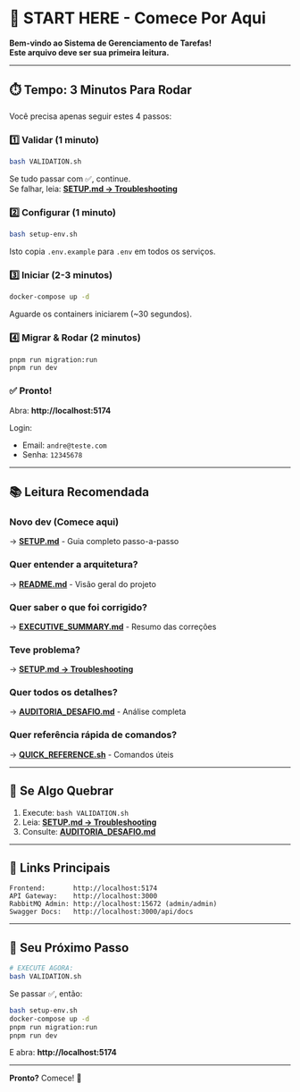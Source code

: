 # 🚀 START HERE - Comece Por Aqui

**Bem-vindo ao Sistema de Gerenciamento de Tarefas!**  
**Este arquivo deve ser sua primeira leitura.**

---

## ⏱️ Tempo: 3 Minutos Para Rodar

Você precisa apenas seguir estes 4 passos:

### 1️⃣ Validar (1 minuto)

```bash
bash VALIDATION.sh
```

Se tudo passar com ✅, continue.  
Se falhar, leia: **[SETUP.md → Troubleshooting](./SETUP.md)**

### 2️⃣ Configurar (1 minuto)

```bash
bash setup-env.sh
```

Isto copia `.env.example` para `.env` em todos os serviços.

### 3️⃣ Iniciar (2-3 minutos)

```bash
docker-compose up -d
```

Aguarde os containers iniciarem (~30 segundos).

### 4️⃣ Migrar & Rodar (2 minutos)

```bash
pnpm run migration:run
pnpm run dev
```

### ✅ Pronto!

Abra: **http://localhost:5174**

Login:
- Email: `andre@teste.com`
- Senha: `12345678`

---

## 📚 Leitura Recomendada

### Novo dev (Comece aqui)
→ [**SETUP.md**](./SETUP.md) - Guia completo passo-a-passo

### Quer entender a arquitetura?
→ [**README.md**](./README.md) - Visão geral do projeto

### Quer saber o que foi corrigido?
→ [**EXECUTIVE_SUMMARY.md**](./EXECUTIVE_SUMMARY.md) - Resumo das correções

### Teve problema?
→ [**SETUP.md → Troubleshooting**](./SETUP.md#-troubleshooting)

### Quer todos os detalhes?
→ [**AUDITORIA_DESAFIO.md**](./AUDITORIA_DESAFIO.md) - Análise completa

### Quer referência rápida de comandos?
→ [**QUICK_REFERENCE.sh**](./QUICK_REFERENCE.sh) - Comandos úteis

---

## 🎯 Se Algo Quebrar

1. Execute: `bash VALIDATION.sh`
2. Leia: [**SETUP.md → Troubleshooting**](./SETUP.md#-troubleshooting)
3. Consulte: [**AUDITORIA_DESAFIO.md**](./AUDITORIA_DESAFIO.md)

---

## 🔗 Links Principais

```
Frontend:       http://localhost:5174
API Gateway:    http://localhost:3000
RabbitMQ Admin: http://localhost:15672 (admin/admin)
Swagger Docs:   http://localhost:3000/api/docs
```

---

## 🎯 Seu Próximo Passo

```bash
# EXECUTE AGORA:
bash VALIDATION.sh
```

Se passar ✅, então:

```bash
bash setup-env.sh
docker-compose up -d
pnpm run migration:run
pnpm run dev
```

E abra: **http://localhost:5174**

---

**Pronto?** Comece! 🚀


